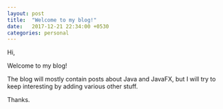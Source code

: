 ```yaml
---
layout: post
title:  "Welcome to my blog!"
date:   2017-12-21 22:34:00 +0530
categories: personal
---
```


Hi,

Welcome to my blog!

The blog will mostly contain posts about Java and JavaFX, 
but I will try to keep interesting by adding various other stuff.

Thanks.

